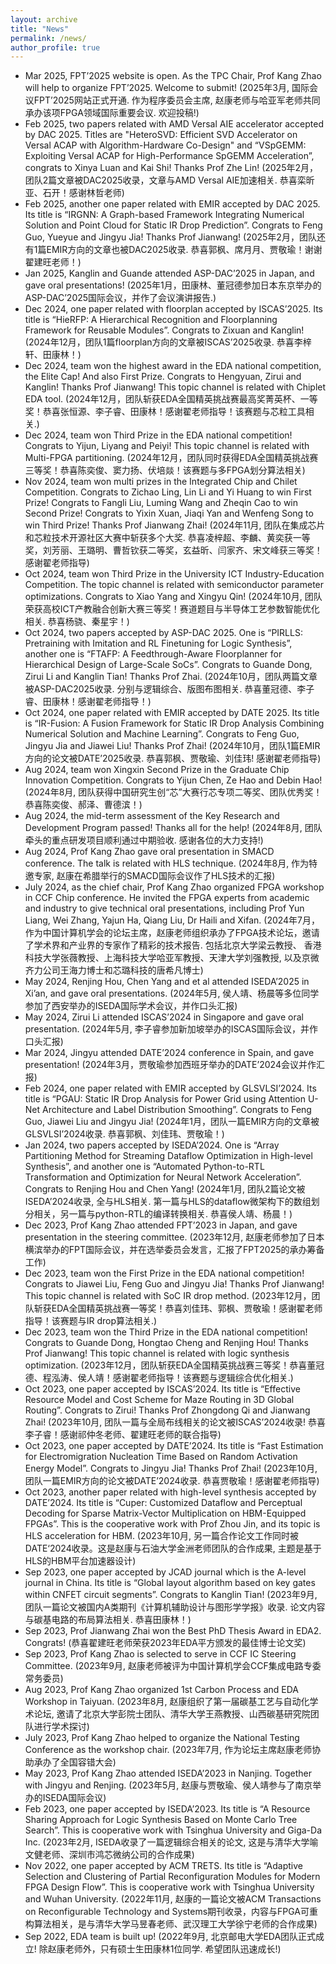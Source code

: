 ```yaml
---
layout: archive
title: "News"
permalink: /news/
author_profile: true
---
```


- Mar 2025, FPT’2025 website is open. As the TPC Chair, Prof Kang Zhao will help to organize FPT’2025. Welcome to submit! (2025年3月, 国际会议FPT’2025网站正式开通. 作为程序委员会主席, 赵康老师与哈亚军老师共同承办该项FPGA领域国际重要会议. 欢迎投稿!)
- Feb 2025, two papers related with AMD Versal AIE accelerator accepted by DAC 2025. Titles are "HeteroSVD: Efficient SVD Accelerator on Versal ACAP with Algorithm-Hardware Co-Design" and “VSpGEMM: Exploiting Versal ACAP for High-Performance SpGEMM Acceleration”, congrats to Xinya Luan and Kai Shi! Thanks Prof Zhe Lin! (2025年2月，团队2篇文章被DAC2025收录，文章与AMD Versal AIE加速相关. 恭喜栾昕亚、石开！感谢林哲老师)
- Feb 2025, another one paper related with EMIR accepted by DAC 2025. Its title is “IRGNN: A Graph-based Framework Integrating Numerical Solution and Point Cloud for Static IR Drop Prediction”. Congrats to Feng Guo, Yueyue and Jingyu Jia! Thanks Prof Jianwang! (2025年2月，团队还有1篇EMIR方向的文章也被DAC2025收录. 恭喜郭枫、席月月、贾敬瑜！谢谢翟建旺老师！)
- Jan 2025, Kanglin and Guande attended ASP-DAC’2025 in Japan, and gave oral presentations! (2025年1月，田康林、董冠德参加日本东京举办的ASP-DAC’2025国际会议，并作了会议演讲报告.)
- Dec 2024, one paper related with floorplan accepted by ISCAS’2025. Its title is “HieRFP: A Hierarchical Recognition and Floorplanning Framework for Reusable Modules”. Congrats to Zixuan and Kanglin! (2024年12月，团队1篇floorplan方向的文章被ISCAS’2025收录. 恭喜李梓轩、田康林！)
- Dec 2024, team won the highest award in the EDA national competition, the Elite Cap! And also First Prize. Congrats to Hengyuan, Zirui and Kanglin! Thanks Prof Jianwang! This topic channel is related with Chiplet EDA tool. (2024年12月，团队斩获EDA全国精英挑战赛最高奖菁英杯、一等奖！恭喜张恒源、李子睿、田康林！感谢翟老师指导！该赛题与芯粒工具相关.)
- Dec 2024, team won Third Prize in the EDA national competition! Congrats to Yijun, Liyang and Peiyi! This topic channel is related with Multi-FPGA partitioning. (2024年12月，团队同时获得EDA全国精英挑战赛三等奖！恭喜陈奕俊、窦力扬、伏培燚！该赛题与多FPGA划分算法相关)
- Nov 2024, team won multi prizes in the Integrated Chip and Chilet Competition. Congrats to Zichao Ling, Lin Li and Yi Huang to win First Prize! Congrats to Fangli Liu, Luming Wang and Zheqin Cao to win Second Prize! Congrats to Yixin Xuan, Jiaqi Yan and Wenfeng Song to win Third Prize! Thanks Prof Jianwang Zhai! (2024年11月, 团队在集成芯片和芯粒技术开源社区大赛中斩获多个大奖. 恭喜凌梓超、李麟、黄奕获一等奖，刘芳丽、王璐明、曹哲钦获二等奖，玄益昕、闫家齐、宋文峰获三等奖！感谢翟老师指导)
- Oct 2024, team won Third Prize in the University ICT Industry-Education Competition. The topic channel is related with semiconductor parameter optimizations. Congrats to Xiao Yang and Xingyu Qin! (2024年10月, 团队荣获高校ICT产教融合创新大赛三等奖！赛道题目与半导体工艺参数智能优化相关. 恭喜杨骁、秦星宇！)
- Oct 2024, two papers accepted by ASP-DAC 2025. One is “PIRLLS: Pretraining with Imitation and RL Finetuning for Logic Synthesis”, another one is “FTAFP: A Feedthrough-Aware Floorplanner for Hierarchical Design of Large-Scale SoCs”. Congrats to Guande Dong, Zirui Li and Kanglin Tian! Thanks Prof Zhai. (2024年10月，团队两篇文章被ASP-DAC2025收录. 分别与逻辑综合、版图布图相关. 恭喜董冠德、李子睿、田康林！感谢翟老师指导！)
- Oct 2024, one paper related with EMIR accepted by DATE 2025. Its title is “IR-Fusion: A Fusion Framework for Static IR Drop Analysis Combining Numerical Solution and Machine Learning”. Congrats to Feng Guo, Jingyu Jia and Jiawei Liu! Thanks Prof Zhai! (2024年10月，团队1篇EMIR方向的论文被DATE’2025收录. 恭喜郭枫、贾敬瑜、刘佳玮! 感谢翟老师指导)
- Aug 2024, team won Xingxin Second Prize in the Graduate Chip Innovation Competition. Congrats to Yijun Chen, Ze Hao and Debin Hao! (2024年8月, 团队获得中国研究生创“芯”大赛行芯专项二等奖、团队优秀奖！恭喜陈奕俊、郝泽、曹德滨！)
- Aug 2024, the mid-term assessment of the Key Research and Development Program passed! Thanks all for the help! (2024年8月, 团队牵头的重点研发项目顺利通过中期验收. 感谢各位的大力支持!)
- Aug 2024, Prof Kang Zhao gave oral presentation in SMACD conference. The talk is related with HLS technique. (2024年8月, 作为特邀专家, 赵康在希腊举行的SMACD国际会议作了HLS技术的汇报)
- July 2024, as the chief chair, Prof Kang Zhao organized FPGA workshop in CCF Chip conference. He invited the FPGA experts from academic and industry to give technical oral presentations, including Prof Yun Liang, Wei Zhang, Yajun Ha, Qiang Liu, Dr Haili and Xifan. (2024年7月，作为中国计算机学会的论坛主席，赵康老师组织承办了FPGA技术论坛，邀请了学术界和产业界的专家作了精彩的技术报告. 包括北京大学梁云教授、 香港科技大学张薇教授、上海科技大学哈亚军教授、天津大学刘强教授, 以及京微齐力公司王海力博士和芯璐科技的唐希凡博士)
- May 2024, Renjing Hou, Chen Yang and et al attended ISEDA’2025 in Xi’an, and gave oral presentations. (2024年5月, 侯人靖、杨晨等多位同学参加了西安举办的ISEDA国际学术会议，并作口头汇报)
- May 2024, Zirui Li attended ISCAS’2024 in Singapore and gave oral presentation. (2024年5月, 李子睿参加新加坡举办的ISCAS国际会议，并作口头汇报)
- Mar 2024, Jingyu attended DATE’2024 conference in Spain, and gave presentation! (2024年3月，贾敬瑜参加西班牙举办的DATE’2024会议并作汇报)
- Feb 2024, one paper related with EMIR accepted by GLSVLSI’2024. Its title is “PGAU: Static IR Drop Analysis for Power Grid using Attention U-Net Architecture and Label Distribution Smoothing”. Congrats to Feng Guo, Jiawei Liu and Jingyu Jia! (2024年1月，团队一篇EMIR方向的文章被GLSVLSI’2024收录. 恭喜郭枫、刘佳玮、贾敬瑜！)
- Jan 2024, two papers accepted by ISEDA’2024. One is “Array Partitioning Method for Streaming Dataflow Optimization in High-level Synthesis”, and another one is “Automated Python-to-RTL Transformation and Optimization for Neural Network Acceleration”. Congrats to Renjing Hou and Chen Yang! (2024年1月, 团队2篇论文被ISEDA’2024收录, 全与HLS相关. 第一篇与HLS的dataflow微架构下的数组划分相关，另一篇与python-RTL的编译转换相关. 恭喜侯人靖、杨晨！)
- Dec 2023, Prof Kang Zhao attended FPT’2023 in Japan, and gave presentation in the steering committee. (2023年12月, 赵康老师参加了日本横滨举办的FPT国际会议，并在选举委员会发言，汇报了FPT2025的承办筹备工作)
- Dec 2023, team won the First Prize in the EDA national competition! Congrats to Jiawei Liu, Feng Guo and Jingyu Jia! Thanks Prof Jianwang! This topic channel is related with SoC IR drop method. (2023年12月，团队斩获EDA全国精英挑战赛一等奖！恭喜刘佳玮、郭枫、贾敬瑜！感谢翟老师指导！该赛题与IR drop算法相关.)
- Dec 2023, team won the Third Prize in the EDA national competition! Congrats to Guande Dong, Hongtao Cheng and Renjing Hou! Thanks Prof Jianwang! This topic channel is related with logic synthesis optimization. (2023年12月，团队斩获EDA全国精英挑战赛三等奖！恭喜董冠德、程泓涛、侯人靖！感谢翟老师指导！该赛题与逻辑综合优化相关.)
- Oct 2023, one paper accepted by ISCAS’2024. Its title is “Effective Resource Model and Cost Scheme for Maze Routing in 3D Global Routing”. Congrats to Zirui! Thanks Prof Zhongdong Qi and Jianwang Zhai! (2023年10月, 团队一篇与全局布线相关的论文被ISCAS’2024收录! 恭喜李子睿！感谢祁仲冬老师、翟建旺老师的联合指导)
- Oct 2023, one paper accepted by DATE’2024. Its title is “Fast Estimation for Electromigration Nucleation Time Based on Random Activation Energy Model”. Congrats to Jingyu Jia! Thanks Prof Zhai! (2023年10月, 团队一篇EMIR方向的论文被DATE’2024收录. 恭喜贾敬瑜！感谢翟老师指导)
- Oct 2023, another paper related with high-level synthesis accepted by DATE’2024. Its title is “Cuper: Customized Dataflow and Perceptual Decoding for Sparse Matrix-Vector Multiplication on HBM-Equipped FPGAs”. This is the cooperative work with Prof Zhou Jin, and its topic is HLS acceleration for HBM. (2023年10月, 另一篇合作论文工作同时被DATE‘2024收录。这是赵康与石油大学金洲老师团队的合作成果, 主题是基于HLS的HBM平台加速器设计)
- Sep 2023, one paper accepted by JCAD journal which is the A-level journal in China. Its title is “Global layout algorithm based on key gates within CNFET circuit segments”. Congrats to Kanglin Tian! (2023年9月, 团队一篇论文被国内A类期刊《计算机辅助设计与图形学学报》收录. 论文内容与碳基电路的布局算法相关. 恭喜田康林！)
- Sep 2023, Prof Jianwang Zhai won the Best PhD Thesis Award in EDA2. Congrats! (恭喜翟建旺老师荣获2023年EDA平方颁发的最佳博士论文奖)
- Sep 2023, Prof Kang Zhao is selected to serve in CCF IC Steering Committee. (2023年9月, 赵康老师被评为中国计算机学会CCF集成电路专委常务委员)
- Aug 2023, Prof Kang Zhao organized 1st Carbon Process and EDA Workshop in Taiyuan. (2023年8月, 赵康组织了第一届碳基工艺与自动化学术论坛, 邀请了北京大学彭院士团队、清华大学王燕教授、山西碳基研究院团队进行学术探讨)
- July 2023, Prof Kang Zhao helped to organize the National Testing Conference as the workshop chair. (2023年7月, 作为论坛主席赵康老师协助承办了全国容错大会)
- May 2023, Prof Kang Zhao attended ISEDA’2023 in Nanjing. Together with Jingyu and Renjing. (2023年5月, 赵康与贾敬瑜、侯人靖参与了南京举办的ISEDA国际会议)
- Feb 2023, one paper accepted by ISEDA’2023. Its title is “A Resource Sharing Approach for Logic Synthesis Based on Monte Carlo Tree Search”. This is cooperative work with Tsinghua University and Giga-Da Inc. (2023年2月, ISEDA收录了一篇逻辑综合相关的论文, 这是与清华大学喻文健老师、深圳市鸿芯微纳公司的合作成果)
- Nov 2022, one paper accepted by ACM TRETS. Its title is “Adaptive Selection and Clustering of Partial Reconfiguration Modules for Modern FPGA Design Flow”. This is cooperative work with Tsinghua University and Wuhan University. (2022年11月, 赵康的一篇论文被ACM Transactions on Reconfigurable Technology and Systems期刊收录，内容与FPGA可重构算法相关，是与清华大学马昱春老师、武汉理工大学徐宁老师的合作成果)
- Sep 2022, EDA team is built up! (2022年9月, 北京邮电大学EDA团队正式成立! 除赵康老师外，只有硕士生田康林1位同学. 希望团队迅速成长!)




